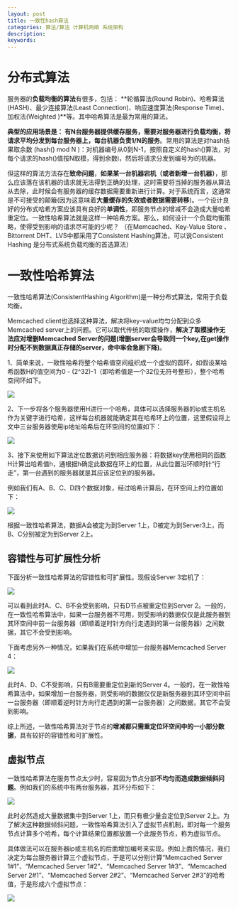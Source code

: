 ```yaml
---
layout: post
title: 一致性hash算法
categories: 算法/算法 计算机网络 系统架构
description: 
keywords: 
---
```



# 分布式算法

服务器的**负载均衡的算法**有很多，包括： **轮循算法(Round Robin)、哈希算法(HASH)、最少连接算法(Least Connection)、响应速度算法(Response Time)、加权法(Weighted )**等。其中哈希算法是最为常用的算法。
 
**典型的应用场景是： 有N台服务器提供缓存服务，需要对服务器进行负载均衡，将请求平均分发到每台服务器上，每台机器负责1/N的服务**。常用的算法是对hash结果取余数 (hash() mod N )：对机器编号从0到N-1，按照自定义的hash()算法，对每个请求的hash()值按N取模，得到余数i，然后将请求分发到编号为i的机器。
 
但这样的算法方法存在**致命问题**，**如果某一台机器宕机（或者新增一台机器）**，那么应该落在该机器的请求就无法得到正确的处理，这时需要将当掉的服务器从算法从去除，此时候会有服务器的缓存数据需要重新进行计算。对于系统而言，这通常是不可接受的颠簸(因为这意味着**大量缓存的失效或者数据需要转移**)。一个设计良好的分布式哈希方案应该具有良好的**单调性**，即服务节点的增减不会造成大量哈希重定位。一致性哈希算法就是这样一种哈希方案。那么，如何设计一个负载均衡策略，使得受到影响的请求尽可能的少呢？ （在Memcached、Key-Value Store 、Bittorrent DHT、LVS中都采用了Consistent Hashing算法，可以说Consistent Hashing 是分布式系统负载均衡的首选算法）


 
# 一致性哈希算法

一致性哈希算法(ConsistentHashing Algorithm)是一种分布式算法，常用于负载均衡。

Memcached client也选择这种算法，解决将key-value均匀分配到众多Memcached server上的问题。它可以取代传统的取模操作，**解决了取模操作无法应对增删Memcached Server的问题(增删server会导致同一个key,在get操作时分配不到数据真正存储的server，命中率会急剧下降)**。

1、简单来说，一致性哈希将整个哈希值空间组织成一个虚拟的圆环，如假设某哈希函数H的值空间为0 - (2^32)-1（即哈希值是一个32位无符号整形），整个哈希空间环如下。

![](/images/posts/2017-11-02-assisstent-hash.md/1.png)

2、下一步将各个服务器使用H进行一个哈希，具体可以选择服务器的ip或主机名作为关键字进行哈希，这样每台机器就能确定其在哈希环上的位置，这里假设将上文中三台服务器使用ip地址哈希后在环空间的位置如下： 

![](/images/posts/2017-11-02-assisstent-hash.md/2.png)
 

3、接下来使用如下算法定位数据访问到相应服务器：将数据key使用相同的函数H计算出哈希值h，通根据h确定此数据在环上的位置，从此位置沿环顺时针“行走”，第一台遇到的服务器就是其应该定位到的服务器。

例如我们有A、B、C、D四个数据对象，经过哈希计算后，在环空间上的位置如下：

![](/images/posts/2017-11-02-assisstent-hash.md/3.png)
 
根据一致性哈希算法，数据A会被定为到Server 1上，D被定为到Server3上，而B、C分别被定为到Server 2上。
 
## 容错性与可扩展性分析

下面分析一致性哈希算法的容错性和可扩展性。现假设Server 3宕机了：
 
![](/images/posts/2017-11-02-assisstent-hash.md/4.png)

可以看到此时A、C、B不会受到影响，只有D节点被重定位到Server 2。一般的，在一致性哈希算法中，如果一台服务器不可用，则受影响的数据仅仅是此服务器到其环空间中前一台服务器（即顺着逆时针方向行走遇到的第一台服务器）之间数据，其它不会受到影响。


下面考虑另外一种情况，如果我们在系统中增加一台服务器Memcached Server 4： 

![](/images/posts/2017-11-02-assisstent-hash.md/5.png)

此时A、D、C不受影响，只有B需要重定位到新的Server 4。一般的，在一致性哈希算法中，如果增加一台服务器，则受影响的数据仅仅是新服务器到其环空间中前一台服务器（即顺着逆时针方向行走遇到的第一台服务器）之间数据，其它不会受到影响。

综上所述，一致性哈希算法对于节点的**增减都只需重定位环空间中的一小部分数据**，具有较好的容错性和可扩展性。

 
## 虚拟节点

一致性哈希算法在服务节点太少时，容易因为节点分部**不均匀而造成数据倾斜问题**。例如我们的系统中有两台服务器，其环分布如下： 

![](/images/posts/2017-11-02-assisstent-hash.md/6.png)

此时必然造成大量数据集中到Server 1上，而只有极少量会定位到Server 2上。为了解决这种数据倾斜问题，一致性哈希算法引入了虚拟节点机制，即对每一个服务节点计算多个哈希，每个计算结果位置都放置一个此服务节点，称为虚拟节点。

具体做法可以在服务器ip或主机名的后面增加编号来实现。例如上面的情况，我们决定为每台服务器计算三个虚拟节点，于是可以分别计算“Memcached Server 1#1”、“Memcached Server 1#2”、“Memcached Server 1#3”、“Memcached Server 2#1”、“Memcached Server 2#2”、“Memcached Server 2#3”的哈希值，于是形成六个虚拟节点： 

![](/images/posts/2017-11-02-assisstent-hash.md/7.png)



 
 
 
 
 


